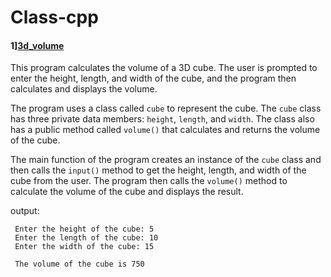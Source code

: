 # Class-cpp

#### 1][3d_volume](usingclass_3D_Cube_Volume_Calculator.cpp)
This program calculates the volume of a 3D cube. The user is prompted to enter the height, length, and width of the cube, and the program then calculates and displays the volume.

The program uses a class called `cube` to represent the cube. The `cube` class has three private data members: `height`, `length`, and `width`. The class also has a public method called `volume()` that calculates and returns the volume of the cube.

The main function of the program creates an instance of the `cube` class and then calls the `input()` method to get the height, length, and width of the cube from the user. The program then calls the `volume()` method to calculate the volume of the cube and displays the result.

output:

     Enter the height of the cube: 5
     Enter the length of the cube: 10
     Enter the width of the cube: 15

     The volume of the cube is 750
